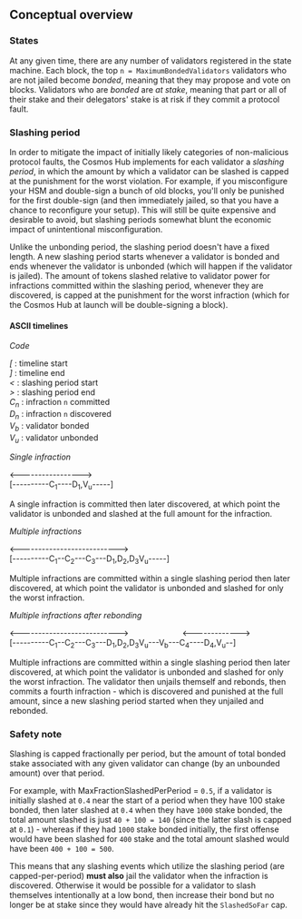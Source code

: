 ## Conceptual overview

### States

At any given time, there are any number of validators registered in the state machine.
Each block, the top `n = MaximumBondedValidators` validators who are not jailed become *bonded*, meaning that they may propose and vote on blocks.
Validators who are *bonded* are *at stake*, meaning that part or all of their stake and their delegators' stake is at risk if they commit a protocol fault.

### Slashing period

In order to mitigate the impact of initially likely categories of non-malicious protocol faults, the Cosmos Hub implements for each validator
a *slashing period*, in which the amount by which a validator can be slashed is capped at the punishment for the worst violation. For example,
if you misconfigure your HSM and double-sign a bunch of old blocks, you'll only be punished for the first double-sign (and then immediately jailed,
so that you have a chance to reconfigure your setup). This will still be quite expensive and desirable to avoid, but slashing periods somewhat blunt
the economic impact of unintentional misconfiguration.

Unlike the unbonding period, the slashing period doesn't have a fixed length. A new slashing period starts whenever a validator is bonded and ends
whenever the validator is unbonded (which will happen if the validator is jailed). The amount of tokens slashed relative to validator power for infractions
committed within the slashing period, whenever they are discovered, is capped at the punishment for the worst infraction
(which for the Cosmos Hub at launch will be double-signing a block).

#### ASCII timelines

*Code*

*[*   : timeline start  
*]*   : timeline end  
*<*   : slashing period start  
*>*   : slashing period end  
*C<sub>n</sub>* : infraction `n` committed  
*D<sub>n</sub>* : infraction `n` discovered  
*V<sub>b</sub>* : validator bonded  
*V<sub>u</sub>* : validator unbonded  

*Single infraction*

<----------------->   
[----------C<sub>1</sub>----D<sub>1</sub>,V<sub>u</sub>-----]

A single infraction is committed then later discovered, at which point the validator is unbonded and slashed at the full amount for the infraction.

*Multiple infractions*

<--------------------------->   
[----------C<sub>1</sub>--C<sub>2</sub>---C<sub>3</sub>---D<sub>1</sub>,D<sub>2</sub>,D<sub>3</sub>V<sub>u</sub>-----]

Multiple infractions are committed within a single slashing period then later discovered, at which point the validator is unbonded and slashed for only the worst infraction.

*Multiple infractions after rebonding*


<--------------------------->&nbsp;&nbsp;&nbsp;&nbsp;&nbsp;&nbsp;&nbsp;&nbsp;&nbsp;&nbsp;&nbsp;&nbsp;&nbsp;&nbsp;&nbsp;&nbsp;&nbsp;&nbsp;&nbsp;&nbsp;&nbsp;&nbsp;&nbsp;&nbsp;<------------->  
[----------C<sub>1</sub>--C<sub>2</sub>---C<sub>3</sub>---D<sub>1</sub>,D<sub>2</sub>,D<sub>3</sub>V<sub>u</sub>---V<sub>b</sub>---C<sub>4</sub>----D<sub>4</sub>,V<sub>u</sub>--]

Multiple infractions are committed within a single slashing period then later discovered, at which point the validator is unbonded and slashed for only the worst infraction.
The validator then unjails themself and rebonds, then commits a fourth infraction - which is discovered and punished at the full amount, since a new slashing period started
when they unjailed and rebonded.

### Safety note

Slashing is capped fractionally per period, but the amount of total bonded stake associated with any given validator can change (by an unbounded amount) over that period.

For example, with MaxFractionSlashedPerPeriod = `0.5`, if a validator is initially slashed at `0.4` near the start of a period when they have 100 stake bonded,
then later slashed at `0.4` when they have `1000` stake bonded, the total amount slashed is just `40 + 100 = 140` (since the latter slash is capped at `0.1`) - 
whereas if they had `1000` stake bonded initially, the first offense would have been slashed for `400` stake and the total amount slashed would have been `400 + 100 = 500`.

This means that any slashing events which utilize the slashing period (are capped-per-period) **must also** jail the validator when the infraction is discovered.
Otherwise it would be possible for a validator to slash themselves intentionally at a low bond, then increase their bond but no longer be at stake since they would have already hit the `SlashedSoFar` cap.
